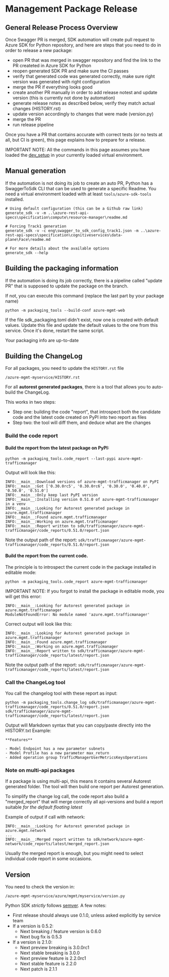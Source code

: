 # Management Package Release

## General Release Process Overview

Once Swagger PR is merged, SDK automation will create pull request to Azure SDK for Python repository, and here are steps that you need to do in order to release a new package:

- open PR that was merged in swagger repository and find the link to the PR createted in Azure SDK for Python
- reopen generated SDK PR and make sure the CI passes
- verify that generated code was generated correctly, make sure right version was generated with right configuration
- merge the PR if everything looks good
- create another PR manually in order to add release notest and update version (this is currently not done by automation)
- generate release notes as described below, verify they match actual changes (HISTORY.rst)
- update version accordingly to changes that were made (version.py)
- merge the PR
- run release pipeline

Once you have a PR that contains accurate with correct tests (or no tests at all, but CI is green), this page explains how to prepare for a release.

IMPORTANT NOTE: All the commands in this page assumes you have loaded the [dev_setup](../dev_setup.md) in your currently loaded virtual environment.

## Manual generation

If the automation is not doing its job to create an auto PR, Python has a SwaggerToSdk CLI that can be used to generate a specific Readme. You need
a virtual environment loaded with at least `tools/azure-sdk-tools` installed.

```shell
# Using default configuration (this can be a Github raw link)
generate_sdk -v -m ..\azure-rest-api-specs\specification\compute\resource-manager\readme.md

# Forcing Track1 generation
generate_sdk -v -c eng\swagger_to_sdk_config_track1.json -m ..\azure-rest-api-specs\specification\cognitiveservices\data-plane\Face\readme.md

# For more details about the available options
generate_sdk --help
```

## Building the packaging information

If the automation is doing its job correctly, there is a pipeline called "update PR" that is supposed to update the package on the branch.

If not, you can execute this command (replace the last part by your package name)
```shell
python -m packaging_tools --build-conf azure-mgmt-web
```

If the file sdk_packaging.toml didn't exist, now one is created with default values. Update this file and update the default values to the one from this service. Once it's done, restart the same script.

Your packaging info are up-to-date

## Building the ChangeLog

For all packages, you need to update the `HISTORY.rst` file

```
/azure-mgmt-myservice/HISTORY.rst
```

For all **autorest generated packages**, there is a tool that allows you to auto-build the ChangeLog.

This works in two steps:
- Step one: building the code "report", that introspect both the candidate code and the latest code created on PyPI into two report as files
- Step two: the tool will diff them, and deduce what are the changes

### Build the code report

#### Build the report from the latest package on PyPI:
```shell
python -m packaging_tools.code_report --last-pypi azure-mgmt-trafficmanager
```

Output will look like this:
```shell
INFO:__main__:Download versions of azure-mgmt-trafficmanager on PyPI
INFO:__main__:Got ['0.30.0rc5', '0.30.0rc6', '0.30.0', '0.40.0', '0.50.0', '0.51.0']
INFO:__main__:Only keep last PyPI version
INFO:__main__:Installing version 0.51.0 of azure-mgmt-trafficmanager in a venv
INFO:__main__:Looking for Autorest generated package in azure.mgmt.trafficmanager
INFO:__main__:Found azure.mgmt.trafficmanager
INFO:__main__:Working on azure.mgmt.trafficmanager
INFO:__main__:Report written to sdk/trafficmanager/azure-mgmt-trafficmanager/code_reports/0.51.0/report.json
```

Note the output path of the report:
`sdk/trafficmanager/azure-mgmt-trafficmanager/code_reports/0.51.0/report.json`

#### Build the report from the current code.

The principle is to introspect the current code in the package installed in editable mode:

```shell
python -m packaging_tools.code_report azure-mgmt-trafficmanager
```

IMPORTANT NOTE: If you forgot to install the package in editable mode, you will get this error:
```shell
INFO:__main__:Looking for Autorest generated package in azure.mgmt.trafficmanager
ModuleNotFoundError: No module named 'azure.mgmt.trafficmanager'
```

Correct output will look like this:
```shell
INFO:__main__:Looking for Autorest generated package in azure.mgmt.trafficmanager
INFO:__main__:Found azure.mgmt.trafficmanager
INFO:__main__:Working on azure.mgmt.trafficmanager
INFO:__main__:Report written to sdk/trafficmanager/azure-mgmt-trafficmanager/code_reports/latest/report.json
```

Note the output path of the report:
`sdk/trafficmanager/azure-mgmt-trafficmanager/code_reports/latest/report.json`

### Call the ChangeLog tool

You call the changelog tool with these report as input:
```shell
python -m packaging_tools.change_log sdk/trafficmanager/azure-mgmt-trafficmanager/code_reports/0.51.0/report.json sdk/trafficmanager/azure-mgmt-trafficmanager/code_reports/latest/report.json
```

Output will Markdown syntax that you can copy/paste directly into the HISTORY.txt
Example:
```shell
**Features**

- Model Endpoint has a new parameter subnets
- Model Profile has a new parameter max_return
- Added operation group TrafficManagerUserMetricsKeysOperations
```

### Note on multi-api packages

If a package is using multi-api, this means it contains several Autorest generated folder. The tool will then build one report per Autorest generation.

To simplify the change log call, the code report also build a "merged_report" that will merge correctly all api-versions and build a report suitable *for the default floating latest*

Example of output if call with network:
```shell
INFO:__main__:Looking for Autorest generated package in azure.mgmt.network
...
INFO:__main__:Merged report written to sdk/network/azure-mgmt-network/code_reports/latest/merged_report.json
```

Usually the merged report is enough, but you might need to select individual code report in some occasions.

## Version

You need to check the version in:
```
/azure-mgmt-myservice/azure/mgmt/myservice/version.py
```

Python SDK _strictly_ follows [semver](https://semver.org/). A few notes:

- First release should always use 0.1.0, unless asked explicitly by service team
- If a version is 0.5.2:
  - Next breaking / feature version is 0.6.0
  - Next bug fix is 0.5.3
- If a version is 2.1.0:
  - Next preview breaking is 3.0.0rc1
  - Next stable breaking is 3.0.0
  - Next preview feature is 2.2.0rc1
  - Next stable feature is 2.2.0
  - Next patch is  2.1.1